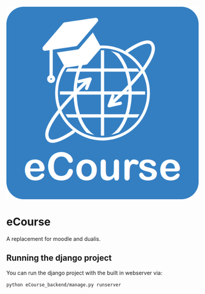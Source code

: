 ![](logo_eCourse.png)
# eCourse

A replacement for moodle and dualis.

## Running the django project

You can run the django project with the built in webserver via:

```
python eCourse_backend/manage.py runserver
```

